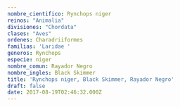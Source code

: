 ```yaml
---
nombre_cientifico: Rynchops niger
reinos: "Animalia"
divisiones: "Chordata"
clases: "Aves"
ordenes: Charadriiformes
familias: 'Laridae '
generos: Rynchops
especie: niger
nombre_comun: Rayador Negro
nombre_ingles: Black Skimmer
title: 'Rynchops niger, Black Skimmer, Rayador Negro'
draft: false
date: 2017-08-19T02:46:32.000Z
---
```


